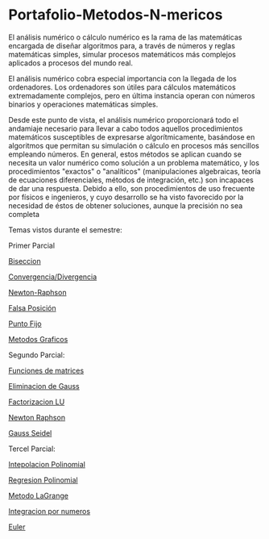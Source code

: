 # Portafolio-Metodos-N-mericos
El análisis numérico o cálculo numérico es la rama de las matemáticas encargada de diseñar algoritmos para, a través de números y reglas matemáticas simples, simular procesos matemáticos más complejos aplicados a procesos del mundo real.

El análisis numérico cobra especial importancia con la llegada de los ordenadores. Los ordenadores son útiles para cálculos matemáticos extremadamente complejos, pero en última instancia operan con números binarios y operaciones matemáticas simples.

Desde este punto de vista, el análisis numérico proporcionará todo el andamiaje necesario para llevar a cabo todos aquellos procedimientos matemáticos susceptibles de expresarse algorítmicamente, basándose en algoritmos que permitan su simulación o cálculo en procesos más sencillos empleando números.
En general, estos métodos se aplican cuando se necesita un valor numérico como solución a un problema matemático, y los procedimientos "exactos" o "analíticos" (manipulaciones algebraicas, teoría de ecuaciones diferenciales, métodos de integración, etc.) son incapaces de dar una respuesta. Debido a ello, son procedimientos de uso frecuente por físicos e ingenieros, y cuyo desarrollo se ha visto favorecido por la necesidad de éstos de obtener soluciones, aunque la precisión no sea completa

Temas vistos durante el semestre:


Primer Parcial

[Biseccion](https://github.com/A01229598/Metodo-Biseccion)

[Convergencia/Divergencia](https://github.com/A01229598/Convergencia-Divergencia)

[Newton-Raphson](https://github.com/A01229598/Newton-Raphson-Parcial-1)

[Falsa Posición](https://github.com/A01229598/Falsa-Posicion)

[Punto Fijo](https://github.com/A01229598/Punto-Fijo)

[Metodos Graficos ](https://github.com/A01229598/Metodo-Grafico)

Segundo Parcial:

[Funciones de matrices](https://github.com/A01229598/Matrices)

[Eliminacion de Gauss](https://github.com/A01229598/Eliminacion-Gaussiana)

[Factorizacion LU](https://github.com/A01229598/Factorizacion-LU)

[Newton Raphson](https://github.com/A01229598/Newton-Raphson)

[Gauss Seidel](https://github.com/A01229598/Gauss-Seidel)

Tercel Parcial:

[Intepolacion Polinomial](https://github.com/A01229598/Interpolacion)

[Regresion Polinomial](https://github.com/A01229598/Regresion-Polinomial)

[Metodo LaGrange](https://github.com/A01229598/LaGrange)

[Integracion por numeros](https://github.com/A01229598?tab=repositories)

[Euler](https://github.com/A01229598/Euler)

